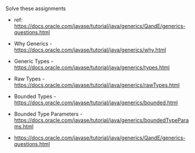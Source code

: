 Solve these assignments 
- ref: https://docs.oracle.com/javase/tutorial/java/generics/QandE/generics-questions.html
-  Why Generics - https://docs.oracle.com/javase/tutorial/java/generics/why.html
- Generic Types - https://docs.oracle.com/javase/tutorial/java/generics/types.html
- Raw Types - https://docs.oracle.com/javase/tutorial/java/generics/rawTypes.html
- Bounded Types - https://docs.oracle.com/javase/tutorial/java/generics/bounded.html
- Bounded Type Parameters - https://docs.oracle.com/javase/tutorial/java/generics/boundedTypeParams.html


- https://docs.oracle.com/javase/tutorial/java/generics/QandE/generics-questions.html